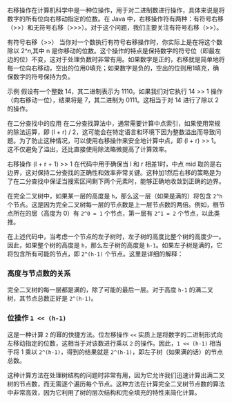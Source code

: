 右移操作在计算机科学中是一种位操作，用于对二进制数进行操作，具体来说是将数字的所有位向右移动指定的位数。在 Java 中，右移操作符有两种：有符号右移（>>）和无符号右移（>>>）。对于这个问题，我们主要关注有符号右移（>>）。

有符号右移（>>）
当你对一个数执行有符号右移操作时，你实际上是在将这个数除以 
2^𝑛,其中 n 是你移动的位数。这个操作的特点是保持数字的符号位（即最左边的位）不变，这对于处理负数时非常有用。如果数字是正的，右移就是简单地将每一位向右移动，空出的位用0填充；如果数字是负的，空出的位则用1填充，确保数字的符号保持为负。

示例
假设有一个整数 14，其二进制表示为 1110。如果我们对它执行 14 >> 1 操作（向右移动一位），结果将是 7，其二进制为 0111。这相当于对 14 进行了除以 2 的操作。

在二分查找中的应用
在二分查找算法中，通常需要计算中点索引，如果使用常规的除法运算，即 (l + r) / 2，这可能会在特定语言和环境下因为整数溢出而导致问题。为了防止这种情况，可以使用右移操作来安全地计算中点，即 (l + r) >> 1。这不仅避免了溢出，还比直接使用除法略微提高了计算效率。

右移操作 (l + r + 1) >> 1 在代码中用于确保当 l 和 r 相差1时，中点 mid 取的是右边界，这对保持二分查找的正确性和效率非常关键。这种加1然后右移的策略是为了在二分查找中保证当搜索区间剩下两个元素时，能够正确地收敛到正确的边界。


在完全二叉树中，如果某一层的高度是 `h`，那么这一层（如果是满的）将包含 `2^h` 个节点。这是因为完全二叉树每一层的节点数是上一层节点数的两倍。例如，根节点所在的层（高度为 0）有 `2^0 = 1` 个节点，第一层有 `2^1 = 2` 个节点，以此类推。

在上述代码中，当考虑一个节点的左子树时，左子树的高度比整个树的高度少一。因此，如果整个树的高度是 `h`，那么左子树的高度是 `h-1`。如果左子树是满的，它将包含所有可能的节点，即 `2^(h-1)` 个节点。这里是详细的解释：


### 高度与节点数的关系
完全二叉树的每一层都是满的，除了可能的最后一层。对于高度 `h-1` 的满二叉树，其节点总数正好是 `2^(h-1)`。

### 位操作 `1 << (h-1)`
这是一种计算 `2` 的幂的快捷方法。位左移操作 `<<` 实质上是将数字的二进制形式向左移动指定的位数，这相当于对该数进行乘以 `2` 的操作。因此，`1 << (h-1)` 相当于将 1 乘以 `2^(h-1)`，得到的结果就是 `2^(h-1)`，即左子树（如果满的话）的节点总数。

这种计算方法在处理树结构的问题时非常有用，因为它允许我们迅速计算出满二叉树的节点数，而无需逐个遍历每个节点。这种方法在计算完全二叉树节点数的算法中非常高效，因为它利用了树的层次结构和完全填充的特性来简化计算。


